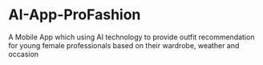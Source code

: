 # AI-App-ProFashion
A Mobile App which using AI technology to provide outfit recommendation for young female professionals based on their wardrobe, weather and occasion
